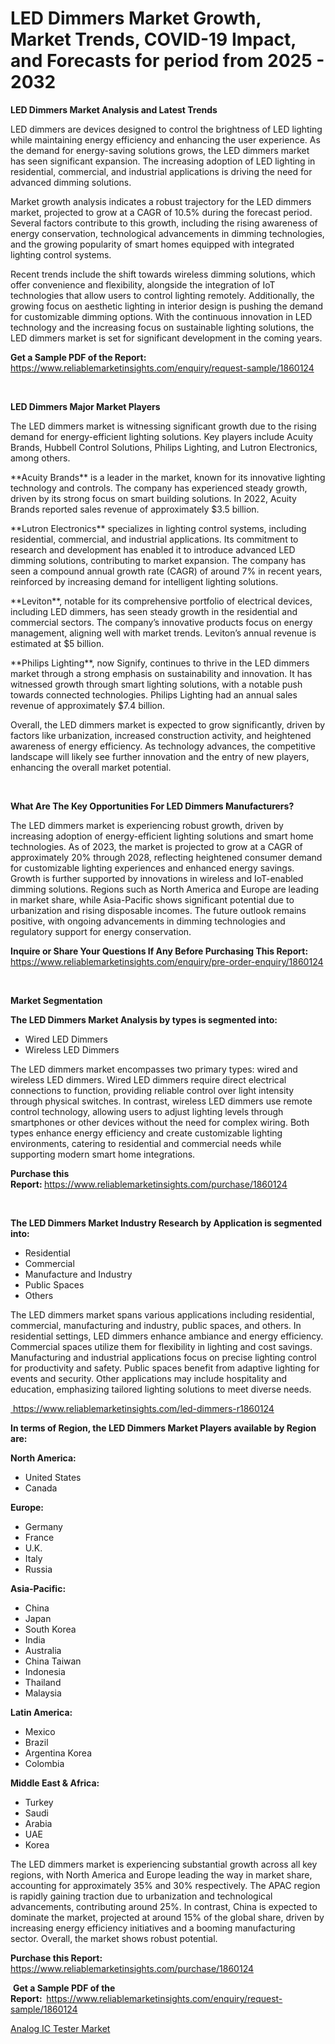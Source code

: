 <p><h1>LED Dimmers Market Growth, Market Trends, COVID-19 Impact, and Forecasts for period from 2025 - 2032</h1></p><p><strong>LED Dimmers Market Analysis and Latest Trends</strong></p>
<p><p>LED dimmers are devices designed to control the brightness of LED lighting while maintaining energy efficiency and enhancing the user experience. As the demand for energy-saving solutions grows, the LED dimmers market has seen significant expansion. The increasing adoption of LED lighting in residential, commercial, and industrial applications is driving the need for advanced dimming solutions.</p><p>Market growth analysis indicates a robust trajectory for the LED dimmers market, projected to grow at a CAGR of 10.5% during the forecast period. Several factors contribute to this growth, including the rising awareness of energy conservation, technological advancements in dimming technologies, and the growing popularity of smart homes equipped with integrated lighting control systems.</p><p>Recent trends include the shift towards wireless dimming solutions, which offer convenience and flexibility, alongside the integration of IoT technologies that allow users to control lighting remotely. Additionally, the growing focus on aesthetic lighting in interior design is pushing the demand for customizable dimming options. With the continuous innovation in LED technology and the increasing focus on sustainable lighting solutions, the LED dimmers market is set for significant development in the coming years.</p></p>
<p><strong>Get a Sample PDF of the Report:&nbsp;</strong> <a href="https://www.reliablemarketinsights.com/enquiry/request-sample/1860124?utm_campaign=2244&utm_medium=2&utm_source=Github&utm_content=ia&utm_term=06042025&utm_id=led-dimmers">https://www.reliablemarketinsights.com/enquiry/request-sample/1860124</a></p>
<p>&nbsp;</p>
<p><strong>LED Dimmers Major Market Players</strong></p>
<p><p>The LED dimmers market is witnessing significant growth due to the rising demand for energy-efficient lighting solutions. Key players include Acuity Brands, Hubbell Control Solutions, Philips Lighting, and Lutron Electronics, among others.</p><p>**Acuity Brands** is a leader in the market, known for its innovative lighting technology and controls. The company has experienced steady growth, driven by its strong focus on smart building solutions. In 2022, Acuity Brands reported sales revenue of approximately $3.5 billion.</p><p>**Lutron Electronics** specializes in lighting control systems, including residential, commercial, and industrial applications. Its commitment to research and development has enabled it to introduce advanced LED dimming solutions, contributing to market expansion. The company has seen a compound annual growth rate (CAGR) of around 7% in recent years, reinforced by increasing demand for intelligent lighting solutions.</p><p>**Leviton**, notable for its comprehensive portfolio of electrical devices, including LED dimmers, has seen steady growth in the residential and commercial sectors. The company’s innovative products focus on energy management, aligning well with market trends. Leviton’s annual revenue is estimated at $5 billion.</p><p>**Philips Lighting**, now Signify, continues to thrive in the LED dimmers market through a strong emphasis on sustainability and innovation. It has witnessed growth through smart lighting solutions, with a notable push towards connected technologies. Philips Lighting had an annual sales revenue of approximately $7.4 billion.</p><p>Overall, the LED dimmers market is expected to grow significantly, driven by factors like urbanization, increased construction activity, and heightened awareness of energy efficiency. As technology advances, the competitive landscape will likely see further innovation and the entry of new players, enhancing the overall market potential.</p></p>
<p>&nbsp;</p>
<p><strong>What Are The Key Opportunities For LED Dimmers Manufacturers?</strong></p>
<p><p>The LED dimmers market is experiencing robust growth, driven by increasing adoption of energy-efficient lighting solutions and smart home technologies. As of 2023, the market is projected to grow at a CAGR of approximately 20% through 2028, reflecting heightened consumer demand for customizable lighting experiences and enhanced energy savings. Growth is further supported by innovations in wireless and IoT-enabled dimming solutions. Regions such as North America and Europe are leading in market share, while Asia-Pacific shows significant potential due to urbanization and rising disposable incomes. The future outlook remains positive, with ongoing advancements in dimming technologies and regulatory support for energy conservation.</p></p>
<p><strong>Inquire or Share Your Questions If Any Before Purchasing This Report:</strong> <a href="https://www.reliablemarketinsights.com/enquiry/pre-order-enquiry/1860124?utm_campaign=2244&utm_medium=2&utm_source=Github&utm_content=ia&utm_term=06042025&utm_id=led-dimmers">https://www.reliablemarketinsights.com/enquiry/pre-order-enquiry/1860124</a></p>
<p>&nbsp;</p>
<p><strong>Market Segmentation</strong></p>
<p><strong>The LED Dimmers Market Analysis by types is segmented into:</strong></p>
<p><ul><li>Wired LED Dimmers</li><li>Wireless LED Dimmers</li></ul></p>
<p><p>The LED dimmers market encompasses two primary types: wired and wireless LED dimmers. Wired LED dimmers require direct electrical connections to function, providing reliable control over light intensity through physical switches. In contrast, wireless LED dimmers use remote control technology, allowing users to adjust lighting levels through smartphones or other devices without the need for complex wiring. Both types enhance energy efficiency and create customizable lighting environments, catering to residential and commercial needs while supporting modern smart home integrations.</p></p>
<p><strong>Purchase this Report:&nbsp;</strong><a href="https://www.reliablemarketinsights.com/purchase/1860124?utm_campaign=2244&utm_medium=2&utm_source=Github&utm_content=ia&utm_term=06042025&utm_id=led-dimmers">https://www.reliablemarketinsights.com/purchase/1860124</a></p>
<p>&nbsp;</p>
<p><strong>The LED Dimmers Market Industry Research by Application is segmented into:</strong></p>
<p><ul><li>Residential</li><li>Commercial</li><li>Manufacture and Industry</li><li>Public Spaces</li><li>Others</li></ul></p>
<p><p>The LED dimmers market spans various applications including residential, commercial, manufacturing and industry, public spaces, and others. In residential settings, LED dimmers enhance ambiance and energy efficiency. Commercial spaces utilize them for flexibility in lighting and cost savings. Manufacturing and industrial applications focus on precise lighting control for productivity and safety. Public spaces benefit from adaptive lighting for events and security. Other applications may include hospitality and education, emphasizing tailored lighting solutions to meet diverse needs.</p></p>
<p><a href="https://www.reliablemarketinsights.com/led-dimmers-r1860124?utm_campaign=2244&utm_medium=2&utm_source=Github&utm_content=ia&utm_term=06042025&utm_id=led-dimmers">&nbsp;https://www.reliablemarketinsights.com/led-dimmers-r1860124</a></p>
<p><strong>In terms of Region, the LED Dimmers Market Players available by Region are:</strong></p>
<p>
    <p> <strong> North America: </strong>
        <ul>
            <li>United States</li>
            <li>Canada</li>
        </ul>
        </p> 
    <p> <strong> Europe: </strong>
        <ul>
            <li>Germany</li>
            <li>France</li>
            <li>U.K.</li>
            <li>Italy</li>
            <li>Russia</li>
        </ul>
        </p> 
    <p> <strong> Asia-Pacific: </strong>
        <ul>
            <li>China</li>
            <li>Japan</li>
            <li>South Korea</li>
            <li>India</li>
            <li>Australia</li>
            <li>China Taiwan</li>
            <li>Indonesia</li>
            <li>Thailand</li>
            <li>Malaysia</li>
        </ul>
        </p> 
    <p> <strong> Latin America: </strong>
        <ul>
            <li>Mexico</li>
            <li>Brazil</li>
            <li>Argentina Korea</li>
            <li>Colombia</li>
        </ul>
        </p> 
    <p> <strong> Middle East & Africa: </strong>
        <ul>
            <li>Turkey</li>
            <li>Saudi</li>
            <li>Arabia</li>
            <li>UAE</li>
            <li>Korea</li>
        </ul>
    </p>
    </p>
<p><p>The LED dimmers market is experiencing substantial growth across all key regions, with North America and Europe leading the way in market share, accounting for approximately 35% and 30% respectively. The APAC region is rapidly gaining traction due to urbanization and technological advancements, contributing around 25%. In contrast, China is expected to dominate the market, projected at around 15% of the global share, driven by increasing energy efficiency initiatives and a booming manufacturing sector. Overall, the market shows robust potential.</p></p>
<p><strong>Purchase this Report: </strong><a href="https://www.reliablemarketinsights.com/purchase/1860124?utm_campaign=2244&utm_medium=2&utm_source=Github&utm_content=ia&utm_term=06042025&utm_id=led-dimmers">https://www.reliablemarketinsights.com/purchase/1860124</a></p>
<p>&nbsp;<strong>Get a Sample PDF of the Report:&nbsp;&nbsp;</strong><a href="https://www.reliablemarketinsights.com/enquiry/request-sample/1860124?utm_campaign=2244&utm_medium=2&utm_source=Github&utm_content=ia&utm_term=06042025&utm_id=led-dimmers">https://www.reliablemarketinsights.com/enquiry/request-sample/1860124</a></p>
<p><strong></strong></p>
<p><p><a href="https://github.com/klindsey95/Market-Research-Report-List-1/blob/main/analog-ic-tester-market.md?utm_campaign=2244&utm_medium=2&utm_source=Github&utm_content=ia&utm_term=06042025&utm_id=led-dimmers">Analog IC Tester Market</a></p></p>
